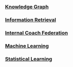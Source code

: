 ### [Knowledge Graph](KG.md)

### [Information Retrieval](IR.md)

### [Internal Coach Federation](ICF.md)

### [Machine Learning](ML.md)

### [Statistical Learning](SL.md)

